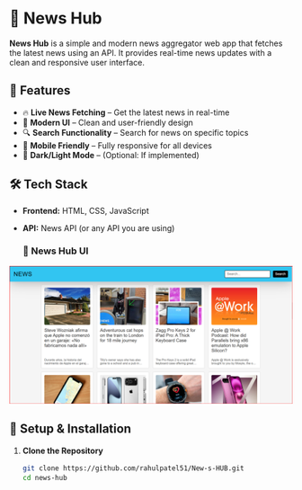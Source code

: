 # 📰 News Hub

**News Hub** is a simple and modern news aggregator web app that fetches the latest news using an API. It provides real-time news updates with a clean and responsive user interface.

## 🚀 Features

- 🔥 **Live News Fetching** – Get the latest news in real-time  
- 🎨 **Modern UI** – Clean and user-friendly design  
- 🔍 **Search Functionality** – Search for news on specific topics  
- 📱 **Mobile Friendly** – Fully responsive for all devices  
- 🌙 **Dark/Light Mode** – (Optional: If implemented)  

## 🛠️ Tech Stack

- **Frontend:** HTML, CSS, JavaScript  
- **API:** News API (or any API you are using)

  ### 📰 News Hub UI  
![News Hub](https://github.com/rahulpatel51/New-s-HUB/blob/main/Home%20Page.png)  

## 📌 Setup & Installation

1. **Clone the Repository**  
   ```sh
   git clone https://github.com/rahulpatel51/New-s-HUB.git
   cd news-hub
